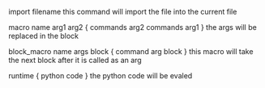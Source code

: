 import filename 
this command will import the file into the current file 

macro name arg1 arg2
{
  commands arg2
  commands arg1
}
the args will be replaced in the block 

block_macro name args block
{
  command arg 
  block
}
this macro will take the next block after it is called as an arg 

runtime
{
  python code 
}
the python code will be evaled
